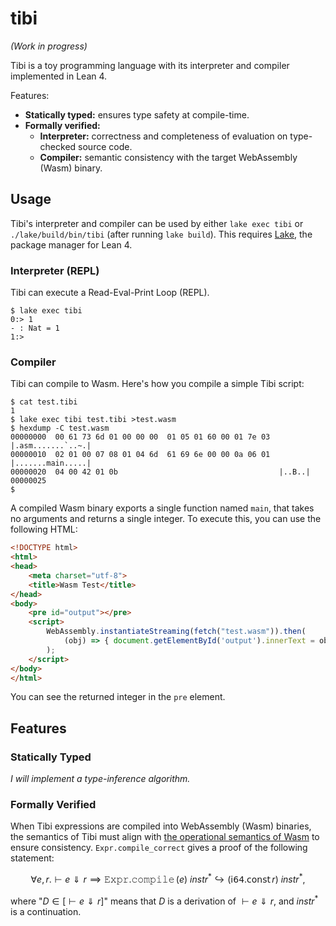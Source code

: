 # tibi

_(Work in progress)_

Tibi is a toy programming language with its interpreter and compiler implemented in Lean 4.

Features:
- **Statically typed:** ensures type safety at compile-time.  
- **Formally verified:**
    - **Interpreter:** correctness and completeness of evaluation on type-checked source code.
    - **Compiler:** semantic consistency with the target WebAssembly (Wasm) binary.

## Usage

Tibi's interpreter and compiler can be used by either `lake exec tibi` or `./lake/build/bin/tibi` (after running `lake build`).
This requires [Lake](https://lean-lang.org/lean4/doc/setup.html), the package manager for Lean 4.

### Interpreter (REPL)

Tibi can execute a Read-Eval-Print Loop (REPL).

```console
$ lake exec tibi
0:> 1
- : Nat = 1
1:> 
```

### Compiler

Tibi can compile to Wasm.
Here's how you compile a simple Tibi script:

```console
$ cat test.tibi
1
$ lake exec tibi test.tibi >test.wasm
$ hexdump -C test.wasm
00000000  00 61 73 6d 01 00 00 00  01 05 01 60 00 01 7e 03  |.asm.......`..~.|
00000010  02 01 00 07 08 01 04 6d  61 69 6e 00 00 0a 06 01  |.......main.....|
00000020  04 00 42 01 0b                                    |..B..|
00000025
$
```

A compiled Wasm binary exports a single function named `main`, that takes no arguments and returns a single integer.
To execute this, you can use the following HTML:

```html
<!DOCTYPE html>
<html>
<head>
    <meta charset="utf-8">
    <title>Wasm Test</title>
</head>
<body>
    <pre id="output"></pre>
    <script>
        WebAssembly.instantiateStreaming(fetch("test.wasm")).then(
            (obj) => { document.getElementById('output').innerText = obj.instance.exports.main() },
        );
    </script>
</body>
</html>
```

You can see the returned integer in the `pre` element.

## Features

### Statically Typed

_I will implement a type-inference algorithm._

### Formally Verified

<!--
#### Type Safety

Tibi has a proof of type safety, i.e., every expression $e$ evaluates to a value $v$ and not an error if the expression $e$ is typable with a type $`\tau`$:
```math
\forall e. {\vdash e : \tau} \land {\vdash e \Downarrow r} \implies \text{$r$ is not an error.}
```

In Tibi, `Expr.typeCheck e` gives the type $`\tau`$ and the derivation of $`\vdash e : \tau`$, and
`Expr.eval e` gives the result $r$ and the derivation of $`\vdash e \Downarrow r`$.

#### Semantic Consistency
-->

When Tibi expressions are compiled into WebAssembly (Wasm) binaries,
the semantics of Tibi must align with [the operational semantics of Wasm](https://webassembly.github.io/spec/core/exec/index.html) to ensure consistency.
`Expr.compile_correct` gives a proof of the following statement:
```math
\forall e, r.
    \vdash e \Downarrow r \implies
    \mathop{\mathtt{Expr.compile}}(e)\ \mathit{instr}^*
        \hookrightarrow (\mathop{\mathsf{i64.const}} r)\ \mathit{instr}^*
,
```
where "$`D \in [\vdash e \Downarrow r]`$" means that $D$ is a derivation of $`\vdash e \Downarrow r`$, and $\mathit{instr}^*$ is a continuation.